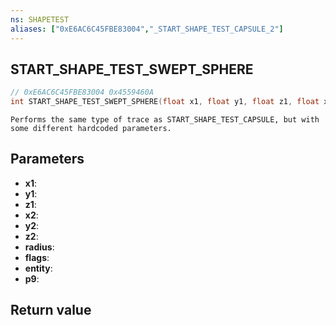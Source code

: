 ```yaml
---
ns: SHAPETEST
aliases: ["0xE6AC6C45FBE83004","_START_SHAPE_TEST_CAPSULE_2"]
---
```

## START_SHAPE_TEST_SWEPT_SPHERE

```c
// 0xE6AC6C45FBE83004 0x4559460A
int START_SHAPE_TEST_SWEPT_SPHERE(float x1, float y1, float z1, float x2, float y2, float z2, float radius, int flags, Entity entity, Any p9);
```

```
Performs the same type of trace as START_SHAPE_TEST_CAPSULE, but with some different hardcoded parameters.  
```

## Parameters
* **x1**:
* **y1**:
* **z1**:
* **x2**:
* **y2**:
* **z2**:
* **radius**:
* **flags**:
* **entity**:
* **p9**:

## Return value

